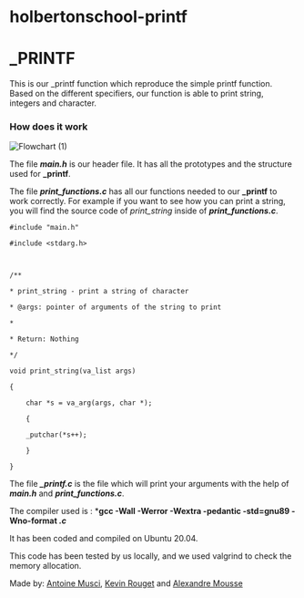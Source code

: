 # holbertonschool-printf


# _PRINTF


This is our \_printf function which reproduce the simple printf function.
Based on the different specifiers, our function is able to print string, integers and character.

### **How does it work**


![Flowchart (1)](https://github.com/user-attachments/assets/c37f2e71-8924-4295-aec8-5de5b04e0985)



The file ***main.h*** is our header file. It has all the prototypes and the structure used for **\_printf**.

The file ***print_functions.c*** has all our functions needed to our **\_printf** to work correctly. For example if you want to see how you can print a string, you will find the source code of *print_string* inside of ***print_functions.c***.
```
#include "main.h"

#include <stdarg.h>

  

/**

* print_string - print a string of character

* @args: pointer of arguments of the string to print

*

* Return: Nothing

*/

void print_string(va_list args)

{

	char *s = va_arg(args, char *);

	{

	_putchar(*s++);

	}

}

```

The file ***\_printf.c***  is the file which will print your arguments with the help of ***main.h*** and ***print_functions.c***.


The compiler used is : ***gcc -Wall -Werror -Wextra -pedantic -std=gnu89 -Wno-format *.c***

It has been coded and compiled on Ubuntu 20.04.

This code has been tested by us locally, and we used valgrind to check the memory allocation.

Made by: [Antoine Musci](https://github.com/Entwoane), [Kevin Rouget](https://github.com/koryos77) and [Alexandre Mousse](https://github.com/Alex-git-pro)

